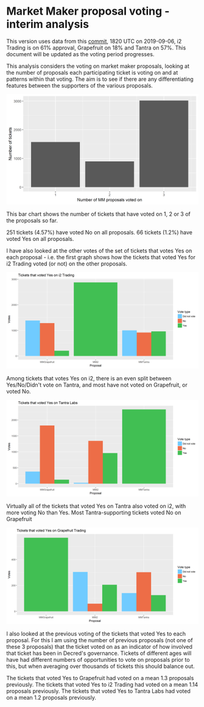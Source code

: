 # Market Maker proposal voting - interim analysis

This version uses data from this [commit](https://github.com/decred-proposals/mainnet/commit/b5b2c73504b199c44e679e9045ac56df9219fb73), 1820 UTC on 2019-09-06, i2 Trading is on 61% approval, Grapefruit on 18% and Tantra on 57%. This document will be updated as the voting period progresses.

This analysis considers the voting on market maker proposals, looking at the number of proposals each participating ticket is voting on and at patterns within that voting. The aim is to see if there are any differentiating features between the supporters of the various proposals.

![Number of MM proposals voted on per ticket](img/mm/number-of-MM-proposals-voted-on.png)

This bar chart shows the number of tickets that have voted on 1, 2 or 3 of the proposals so far. 

251 tickets (4.57%) have voted No on all proposals.
66 tickets (1.2%) have voted Yes on all proposals.

I have also looked at the other votes of the set of tickets that votes Yes on each proposal - i.e. the first graph shows how the tickets that voted Yes for i2 Trading voted (or not) on the other proposals. 

![Tickets that voted Yes on i2 Trading](img/mm/tickets-voting-yes-on-i2.png)

Among tickets that votes Yes on i2, there is an even split between Yes/No/Didn't vote on Tantra, and most have not voted on Grapefruit, or voted No.

![Tickets that voted Yes on Tantra Labs](img/mm/tickets-voting-yes-on-tantra.png)

Virtually all of the tickets that voted Yes on Tantra also voted on i2, with more voting No than Yes. Most Tantra-supporting tickets voted No on Grapefruit

![Tickets that voted Yes on Grapefruit Trading](img/mm/tickets-voting-yes-on-grapefruit.png)

I also looked at the previous voting of the tickets that voted Yes to each proposal. For this I am using the number of previous proposals (not one of these 3 proposals) that the ticket voted on as an indicator of how involved that ticket has been in Decred's governance. Tickets of different ages will have had different numbers of opportunities to vote on proposals prior to this, but when averaging over thousands of tickets this should balance out.

The tickets that voted Yes to Grapefruit had voted on a mean 1.3 proposals previously.
The tickets that voted Yes to i2 Trading had voted on a mean 1.14 proposals previously.
The tickets that voted Yes to Tantra Labs had voted on a mean 1.2 proposals previously.